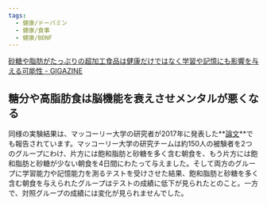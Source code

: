 ```yaml
---
tags:
  - 健康/ドーパミン
  - 健康/食事
  - 健康/BDNF
---
```

[砂糖や脂肪がたっぷりの超加工食品は健康だけではなく学習や記憶にも影響を与える可能性 - GIGAZINE](https://gigazine.net/news/20240313-ultra-processed-food-brain-mental-health/)

## 糖分や高脂肪食は脳機能を衰えさせメンタルが悪くなる

同様の実験結果は、マッコーリー大学の研究者が2017年に発表した**[論文](https://www.ncbi.nlm.nih.gov/pmc/articles/PMC5322971/)**でも報告されています。マッコーリー大学の研究チームは約150人の被験者を2つのグループにわけ、片方には飽和脂肪と砂糖を多く含む朝食を、もう片方には飽和脂肪と砂糖が少ない朝食を4日間にわたって与えました。そして両方のグループに学習能力や記憶能力を測るテストを受けさせた結果、飽和脂肪と砂糖を多く含む朝食を与えられたグループはテストの成績に低下が見られたとのこと。一方で、対照グループの成績には変化が見られませんでした。

